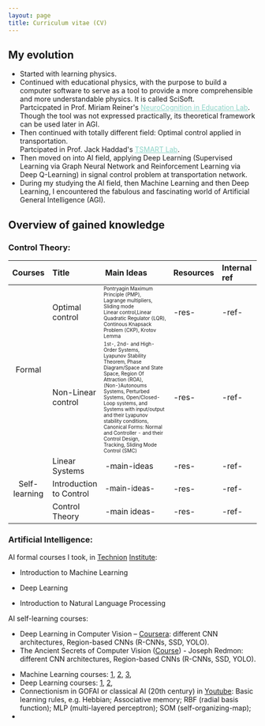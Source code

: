 ```yaml
---
layout: page
title: Curriculum vitae (CV)
---
```



## My evolution

- Started with learning physics.
- Continued with educational physics, with the purpose to build a computer software to serve as a tool to provide a more comprehensible and more understandable physics. It is called SciSoft.
<br>Partcicpated in Prof. Miriam Reiner's <a style="color:#8dd3c7" href="https://vrneurocog.wixsite.com/vrneurocog/researchers">NeuroCognition in Education Lab</a>.<br>Though the tool was not expressed practically, its theoretical framework can be used later in AGI.
- Then continued with totally different field: Optimal control applied in transportation.<br>Partcipated in Prof. Jack Haddad's <a style="color:#8dd3c7" href="https://haddad.net.technion.ac.il/lab-members/">TSMART Lab</a>.
- Then moved on into AI field, applying Deep Learning (Supervised Learning via Graph Neural Network and Reinforcement Learning via Deep Q-Learning) in signal control problem at transportation network.
- During my studying the AI field, then Machine Learning and then Deep Learning, I encountered the fabulous and fascinating world of Artificial General Intelligence (AGI).


## Overview of gained knowledge

### Control Theory:

<table>
<!-- =============================== HEADER ================================ -->
  <thead>
    <tr>
      <th style="width: 2%">Courses</th>
      <th style="width: 5%" align="left">Title</th>
      <th align="left">Main Ideas</th>
      <th align="left">Resources</th>
      <th align="left">Internal ref</th>
    </tr>
  </thead>
  <tbody>
<!-- =============================== Formal Courses ================================ -->
    <tr>
      <td rowspan="2" align="center" class="vertical-th">Formal</td>
      <td rowspan="1">Optimal control</td>
      <td rowspan="1" style="font-size:10px">Pontryagin Maximum Principle (PMP),<br />Lagrange multipliers, Sliding mode<br />Linear control,Linear Quadratic Regulator (LQR),<br />Continous Knapsack Problem (CKP), Krotov Lemma</td>
      <td rowspan="1">-res-</td>
      <td rowspan="1">-ref-</td>
    </tr>
    <tr>
      <td rowspan="1">Non-Linear control</td>
      <td rowspan="1" style="font-size:10px">1st-, 2nd- and High-Order Systems,<br />Lyapunov Stability Theorem, Phase Diagram/Space and State Space, Region Of Attraction (ROA),<br />(Non-)Autonoums Systems, Perturbed Systems, Open/Closed-Loop systems, and Systems with input/output<br />and their Lyapunov stability conditions,<br />Canonical Forms: Normal and Controller - and their Control Design,<br />Tracking, Sliding Mode Control (SMC)</td>
      <td rowspan="1">-res-</td>
      <td rowspan="1">-ref-</td>
    </tr>
<!-- =============================== Self-learning Courses ================================ -->
    <tr>
      <td rowspan="3" align="center" class="vertical-th">Self-learning</td>
      <td rowspan="1">Linear Systems</td>
      <td rowspan="1">-main-ideas</td>
      <td rowspan="1">-res-</td>
      <td rowspan="1">-ref-</td>
    </tr>
    <tr>
      <td rowspan="1">Introduction to Control</td>
      <td rowspan="1" style="font-size:15px">-main-ideas-</td>
      <td rowspan="1">-res-</td>
      <td rowspan="1">-ref-</td>
    </tr>
    <tr>
      <td rowspan="1">Control Theory</td>
      <td rowspan="1">-main ideas-</td>
      <td rowspan="1">-res-</td>
      <td rowspan="1">-ref-</td>
    </tr>
  </tbody>
</table>



### Artificial Intelligence:

AI formal courses I took, in [Technion](https://www.jpost.com/business-and-innovation/all-news/article-717204) [Institute](https://www.calcalist.co.il/calcalistech/article/bkkte6gbo?fbclid=IwAR20MX1Z7Bkiz5yueRLk2s0RiWB5944RNntQTAKW0lJroIRzTEyldoFe6Ro):

- Introduction to Machine Learning

- Deep Learning

- Introduction to Natural Language Processing

AI self-learning courses:

<!--CNN_images.docx:                ALSO ADD RESOURCES, MAIN IDEAS LEARNED, AND WHERE STORED AS A TABLE-->

- Deep Learning in Computer Vision – [Coursera](https://www.coursera.org/learn/deep-learning-in-computer-vision/home/week/1): different CNN architectures, Region-based CNNs (R-CNNs, SSD, YOLO).
- The Ancient Secrets of Computer Vision ([Course](https://www.youtube.com/watch?v=8jXIAWg_yHU&list=PLjMXczUzEYcHvw5YYSU92WrY8IwhTuq7p)) - Joseph Redmon: different CNN architectures, Region-based CNNs (R-CNNs, SSD, YOLO).
<!--AICourses.docx:-->
- Machine Learning courses: [1](https://www.coursera.org/learn/machine-learning-duke), [2](https://www.coursera.org/learn/linear-algebra-machine-learning/home/welcome), [3](https://www.youtube.com/watch?v=MEG35RDD7RA), 
- Deep Learning courses: [1](https://www.coursera.org/learn/neural-networks-deep-learning/home/welcome), [2](https://www.youtube.com/watch?v=b99UVkWzYTQ&list=PLjJh1vlSEYgvGod9wWiydumYl8hOXixNu&index=1), 
- Connectionism in GOFAI or classical AI (20th century) in [Youtube](https://www.youtube.com/watch?v=xbYgKoG4x2g&list=PL53BE265CE4A6C056): Basic learning rules, e.g. Hebbian; Associative memory; RBF (radial basis function); MLP (multi-layered perceptron); SOM (self-organizing-map);
- 

